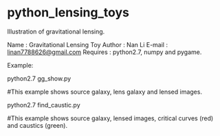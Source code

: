 python_lensing_toys
===================

Illustration of gravitational lensing.

Name	 : Gravitational Lensing Toy
Author	 : Nan Li
E-mail	 : linan7788626@gmail.com
Requires : python2.7, numpy and pygame.

Example:

python2.7 gg_show.py 

#This example shows source galaxy, lens galaxy and lensed images.

python2.7 find_caustic.py 

#This example shows source galaxy, lensed images, critical curves (red) and caustics (green).


